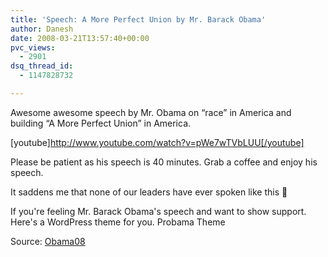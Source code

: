 ```yaml
---
title: 'Speech: A More Perfect Union by Mr. Barack Obama'
author: Danesh
date: 2008-03-21T13:57:40+00:00
pvc_views:
  - 2901
dsq_thread_id:
  - 1147828732

---
```

Awesome awesome speech by Mr. Obama on &#8220;race&#8221; in America and building &#8220;A More Perfect Union&#8221; in America.

[youtube]http://www.youtube.com/watch?v=pWe7wTVbLUU[/youtube]

Please be patient as his speech is 40 minutes. Grab a coffee and enjoy his speech.

It saddens me that none of our leaders have ever spoken like this 🙁

If you're feeling Mr. Barack Obama's speech and want to show support. Here's a WordPress theme for you. Probama Theme

Source: [Obama08][1]

 [1]: http://my.barackobama.com/page/content/hisownwords/